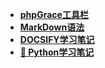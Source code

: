  
* [**phpGrace工具栏**](工具栏/简介.md) 
* [**MarkDown语法**](markdown语法/简介.md)
* [**DOCSIFY学习笔记**](DOCSIFY/简介.md)
* [**🐍 Python学习笔记**](Python笔记/README.md)